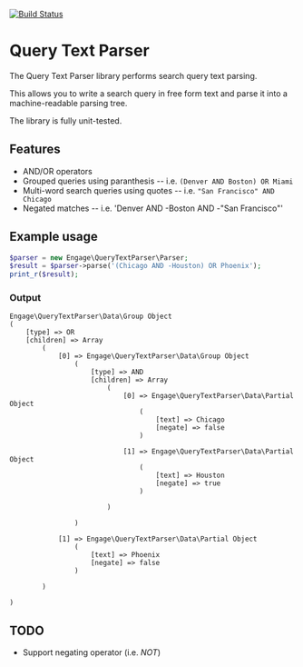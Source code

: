 [![Build Status](https://travis-ci.org/EngageDC/query-text-parser.png?branch=master)](https://travis-ci.org/EngageDC/query-text-parser)

# Query Text Parser

The Query Text Parser library performs search query text parsing.

This allows you to write a search query in free form text and parse it into a machine-readable parsing tree.

The library is fully unit-tested.

## Features

* AND/OR operators
* Grouped queries using paranthesis -- i.e. `(Denver AND Boston) OR Miami`
* Multi-word search queries using quotes -- i.e. `"San Francisco" AND Chicago`
* Negated matches -- i.e. 'Denver AND -Boston AND -"San Francisco"'

## Example usage

```php
$parser = new Engage\QueryTextParser\Parser;
$result = $parser->parse('(Chicago AND -Houston) OR Phoenix');
print_r($result);
```

### Output
```
Engage\QueryTextParser\Data\Group Object
(
    [type] => OR
    [children] => Array
        (
            [0] => Engage\QueryTextParser\Data\Group Object
                (
                    [type] => AND
                    [children] => Array
                        (
                            [0] => Engage\QueryTextParser\Data\Partial Object
                                (
                                    [text] => Chicago
                                    [negate] => false
                                )

                            [1] => Engage\QueryTextParser\Data\Partial Object
                                (
                                    [text] => Houston
                                    [negate] => true
                                )

                        )

                )

            [1] => Engage\QueryTextParser\Data\Partial Object
                (
                    [text] => Phoenix
                    [negate] => false
                )

        )

)
```

## TODO

* Support negating operator (i.e. *NOT*)